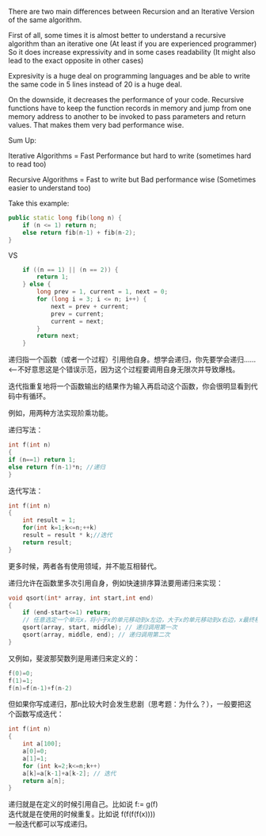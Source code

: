 There are two main differences between Recursion and an Iterative Version of the same algorithm.  
  
First of all, some times it is almost better to understand a recursive algorithm than an iterative one (At least if you are experienced programmer) So it does increase expressivity and in some cases readability (It might also lead to the exact opposite in other cases)  
  
Expresivity is a huge deal on programming languages and be able to write the same code in 5 lines instead of 20 is a huge deal.  
  
On the downside, it decreases the performance of your code. Recursive functions have to keep the function records in memory and jump from one memory address to another to be invoked to pass parameters and return values. That makes them very bad performance wise.  
  
Sum Up:  

Iterative Algorithms = Fast Performance but hard to write (sometimes hard to read too)  
  
Recursive Algorithms = Fast to write but Bad performance wise (Sometimes easier to understand too)  
  
  
Take this example:  
```cpp
public static long fib(long n) {
    if (n <= 1) return n;
    else return fib(n-1) + fib(n-2);
}
```
VS  
```cpp
    if ((n == 1) || (n == 2)) {
        return 1;
    } else {
        long prev = 1, current = 1, next = 0;
        for (long i = 3; i <= n; i++) {
            next = prev + current;
            prev = current;
            current = next;
        }
        return next;
    }
```
  
  
  






递归指一个函数（或者一个过程）引用他自身。想学会递归，你先要学会递归…… <--不好意思这是个错误示范，因为这个过程要调用自身无限次并导致爆栈。  
  
迭代指重复地将一个函数输出的结果作为输入再启动这个函数，你会很明显看到代码中有循环。  
  
例如，用两种方法实现阶乘功能。  


递归写法：  
```cpp
int f(int n)
{
if (n==1) return 1;
else return f(n-1)*n; //递归
}
```

迭代写法：  
```cpp
int f(int n)
{
    int result = 1;
    for(int k=1;k<=n;++k)
    result = result * k;//迭代
    return result;
}
```
  
更多时候，两者各有使用领域，并不能互相替代。  
  
递归允许在函数里多次引用自身，例如快速排序算法要用递归来实现：  
```cpp
void qsort(int* array, int start,int end)
{
    if (end-start<=1) return;
    // 任意选定一个单元x，将小于x的单元移动到x左边，大于x的单元移动到x右边，x最终移动到位置middle
    qsort(array, start, middle); // 递归调用第一次
    qsort(array, middle, end); // 递归调用第二次
}
```
  
又例如，斐波那契数列是用递归来定义的：  
```cpp
f(0)=0;
f(1)=1;
f(n)=f(n-1)+f(n-2)
```
但如果你写成递归，那n比较大时会发生悲剧（思考题：为什么？），一般要把这个函数写成迭代：  
```cpp
int f(int n)
{
    int a[100];
    a[0]=0;
    a[1]=1;
    for (int k=2;k<=n;k++)
    a[k]=a[k-1]+a[k-2]; // 迭代
    return a[n];
}
```
  





递归就是在定义的时候引用自己。比如说 f:= g(f)  
迭代就是在使用的时候重复。比如说 f(f(f(f(x))))  
一般迭代都可以写成递归。  
